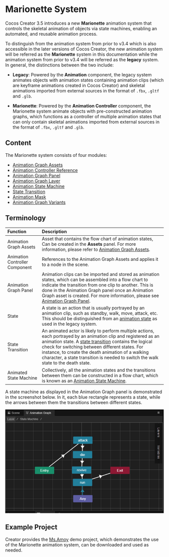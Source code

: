 # Marionette System

Cocos Creator 3.5 introduces a new **Marionette** animation system that controls the skeletal animation of objects via state machines, enabling an automated, and reusable animation process.

To distinguish from the animation system from prior to v3.4 which is also accessible in the later versions of Cocos Creator, the new animation system will be referred as the **Marionette** system in this documentation while the animation system from prior to v3.4 will be referred as the **legacy** system. In general, the distinctions between the two include:

- **Legacy**: Powered by the **Animation** component, the legacy system animates objects with animation states containing animation clips (which are keyframe animations created in Cocos Creator) and skeletal animations imported from external sources in the format of `.fbx`, `.gltf` and `.glb`.

- **Marionette**: Powered by the **Animation Controller** component, the Marionette system animate objects with pre-constructed animation graphs, which functions as a controller of multiple animation states that can only contain skeletal animations imported from external sources in the format of `.fbx`, `.gltf` and `.glb`.

## Content

The Marionette system consists of four modules:

- [Animation Graph Assets](animation-graph.md)
- [Animation Controller Reference](animation-controller.md)
- [Animation Graph Panel](animation-graph-panel.md)
- [Animation Graph Layer](animation-graph-layer.md)
- [Animation State Machine](animation-graph-basics.md)
- [State Transition](state-transition.md)
- [Animation Mask](animation-mask.md)
- [Animation Graph Variants](animation-variant.md)

## Terminology

| Function | Description |
| :--- | :--- |
| Animation Graph Assets | Asset that contains the flow chart of animation states, Can be created in the **Assets** panel. For more information, please refer to [Animation Graph Assets](animation-graph.md). |
| Animation Controller Component | References to the Animation Graph Assets and applies it to a node in the scene. |
| Animation Graph Panel |Animation clips can be imported and stored as animation states, which can be assembled into a flow chart to indicate the transition from one clip to another. This is done in the Animation Graph panel once an Animation Graph asset is created. For more information, please see [Animation Graph Panel](animation-graph-panel.md). |
| State | A state is an action that is usually portrayed by an animation clip, such as standby, walk, move, attack, etc. This should be distinguished from an [animation state](../animation-state.md) as used in the legacy system. |
| State Transition | An animated actor is likely to perform multiple actions, each portrayed by an animation clip and registered as an animation state. A [state transition](state-transition.md) contains the logical check for switching between different states. For instance, to create the death animation of a walking character, a state transition is needed to switch the walk state to the death state. |
| Animated State Machine | Collectively, all the animation states and the transitions between them can be constructed in a flow chart, which is known as an [Animation State Machine](animation-graph-basics.md). |

A state machine as displayed in the Animation Graph panel is demonstrated in the screenshot below. In it, each blue rectangle represents a state, while the arrows between them the transitions between different states.

![example](animation-graph-basics/example.png)

## Example Project

Creator provides the [Ms.Amoy](https://github.com/cocos-creator/example-marionette) demo project, which demonstrates the use of the Marionette animation system, can be downloaded and used as needed.
